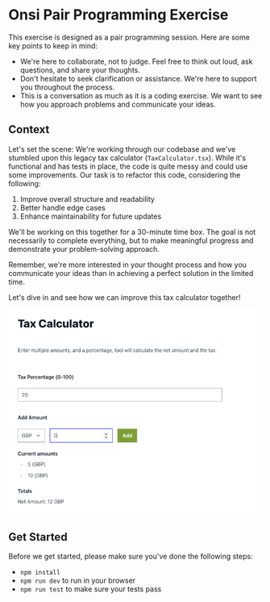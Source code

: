 # Onsi Pair Programming Exercise

This exercise is designed as a pair programming session. Here are some key points to keep in mind:

- We're here to collaborate, not to judge. Feel free to think out loud, ask questions, and share your thoughts.
- Don't hesitate to seek clarification or assistance. We're here to support you throughout the process.
- This is a conversation as much as it is a coding exercise. We want to see how you approach problems and communicate your ideas.

## Context

Let's set the scene: We're working through our codebase and we've stumbled upon this legacy tax calculator (`TaxCalculator.tsx`). While it's functional and has tests in place, the code is quite messy and could use some improvements. Our task is to refactor this code, considering the following:

1. Improve overall structure and readability
2. Better handle edge cases
3. Enhance maintainability for future updates

We'll be working on this together for a 30-minute time box. The goal is not necessarily to complete everything, but to make meaningful progress and demonstrate your problem-solving approach.

Remember, we're more interested in your thought process and how you communicate your ideas than in achieving a perfect solution in the limited time.

Let's dive in and see how we can improve this tax calculator together!

![screenshot of calculator](screenshot.png "Take home calculator")

## Get Started

Before we get started, please make sure you've done the following steps:

- `npm install`
- `npm run dev` to run in your browser
- `npm run test` to make sure your tests pass
